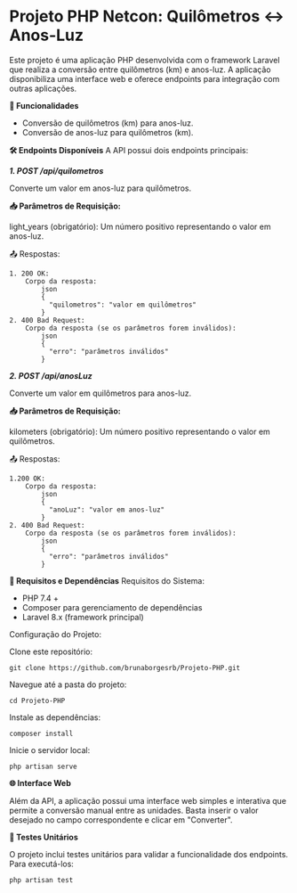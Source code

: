 # Projeto PHP Netcon: Quilômetros ↔ Anos-Luz
Este projeto é uma aplicação PHP desenvolvida com o framework Laravel que realiza a conversão entre quilômetros (km) e anos-luz. A aplicação disponibiliza uma interface web e oferece endpoints para integração com outras aplicações.

**🚀 Funcionalidades**
- Conversão de quilômetros (km) para anos-luz.
- Conversão de anos-luz para quilômetros (km).

**🛠️ Endpoints Disponíveis**
A API possui dois endpoints principais:

**_1. POST /api/quilometros_**

  Converte um valor em anos-luz para quilômetros.

**📥 Parâmetros de Requisição:**

light_years (obrigatório): Um número positivo representando o valor em anos-luz.

📤 Respostas:

    1. 200 OK:
        Corpo da resposta:
            json 
            {
              "quilometros": "valor em quilômetros"
            }
    2. 400 Bad Request:
        Corpo da resposta (se os parâmetros forem inválidos):
            json
            {
              "erro": "parâmetros inválidos"
            }
            
**_2. POST /api/anosLuz_**

  Converte um valor em quilômetros para anos-luz.

**📥 Parâmetros de Requisição:**

kilometers (obrigatório): Um número positivo representando o valor em quilômetros.

📤 Respostas:

    1.200 OK:
        Corpo da resposta:
            json
            {
              "anoLuz": "valor em anos-luz"
            }
    2. 400 Bad Request:
        Corpo da resposta (se os parâmetros forem inválidos):
            json
            {
              "erro": "parâmetros inválidos"
            }

**🔧 Requisitos e Dependências**
Requisitos do Sistema:
- PHP 7.4 +
- Composer para gerenciamento de dependências
- Laravel 8.x (framework principal)
  
Configuração do Projeto:

Clone este repositório:

    git clone https://github.com/brunaborgesrb/Projeto-PHP.git
    
Navegue até a pasta do projeto:

    cd Projeto-PHP
    
Instale as dependências:

    composer install
    
Inicie o servidor local:

    php artisan serve

**🌐 Interface Web**

Além da API, a aplicação possui uma interface web simples e interativa que permite a conversão manual entre as unidades. Basta inserir o valor desejado no campo correspondente e clicar em "Converter".

**🧪 Testes Unitários**

O projeto inclui testes unitários para validar a funcionalidade dos endpoints. Para executá-los:

    php artisan test
